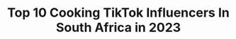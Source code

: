 ---
title: Top 10 Cooking TikTok Influencers In South Africa in 2023
description: >-
  Find top cooking TikTok influencers in South Africa in 2023. Most popular hashtags: #fyp #tiktoksa #foryoupage #foryou.
platform: TikTok
hits: 10
text_top: See the best TikTok influencers on inBeat.
text_bottom: Our platform holds 10 TikTok influencers like this in South Africa for you to work with.
profiles:
  - username: "itzcands"
    fullname: >-
      Candice ;)
    bio: >-
      idk anymore
    location: "South Africa"
    followers: 173700
    engagement: 2209
    commentsToLikes: 0.030822
    id: ck978grmd7wvg0j78yyqurpn3
    verified: true
    hashtags: "#tiktoksa, #greenscreen, #fy, #fyp"
  - username: "curlykenter"
    fullname: >-
      CurlyKenter
    bio: >-
      🇿🇦 A lisping homosapien
    location: "South Africa"
    followers: 19900
    engagement: 1326
    commentsToLikes: 0.063900
    id: ck9f3ncsvilwr0j782q1bxihg
    verified: true
    hashtags: "#tiktoksouthafrica, #trending, #transitioner, #kikxsquadtakeover"
  - username: "mattalexander_"
    fullname: >-
      Matt Alexander 
    bio: >-
      🇺🇸 I am real Matt 🇿🇦 I dream of world domination. DM me
    location: "South Africa"
    followers: 1200000
    engagement: 2936
    commentsToLikes: 0.008685
    id: ckacrfamk55pf0i78xfes3drb
    verified: false
    hashtags: "#wtf, #wtffacts, #unthink, #funny"
  - username: "life_with_lerato"
    fullname: >-
      Life_with_Lerato
    bio: >-
      Easy recipes. Vlogs 🇿🇦 YouTube/IG: wholesome_lerato leratompha@gmail.co.za
    location: "South Africa"
    followers: 71700
    engagement: 1081
    commentsToLikes: 0.014893
    id: ckav9fwxigs230j23nwshz012
    verified: false
    hashtags: "#tiktoksa, #foodtiktok, #tiktokfood, #southafrica"
  - username: "raydawg11"
    fullname: >-
      Rynhardt Schoeman
    bio: >-
      GOAL 10K FOLLOWERS 😱 ADD ME ON INSTA🔝
    location: "South Africa"
    followers: 4217
    engagement: 715
    commentsToLikes: 0.045439
    id: ckafu35938l130i78kt1oz2rs
    verified: false
    hashtags: "#tiktok, #afrikaans, #dance, #tiktoksouthafrica"
  - username: "karl_kugelmann"
    fullname: >-
      Karl_Kugelmann_
    bio: >-
      IG / @karl_kugelmann 🇿🇦 Bookings: info@fanjam.co.za Cameo videos below! ⬇️
    location: "South Africa"
    followers: 5400000
    engagement: 1091
    commentsToLikes: 0.013208
    id: ck7zoi3aek8qu0j786nfp8je8
    verified: true
    hashtags: "#duet, #duetthis, #blueforpaige"
  - username: "doyouknowkg"
    fullname: >-
      Kaegen Kaegie Grobbelaar
    bio: >-
      @do_you_know_kg PayPal and bookings: beyou.kg@gmail.com
    location: "South Africa"
    followers: 157300
    engagement: 627
    commentsToLikes: 0.026224
    id: ckdtlfecszkx60j23xoiqtgqu
    verified: false
    hashtags: "#dancer, #letsdance, #freestyle, #amapiano"
  - username: "nix951"
    fullname: >-
      Nix
    bio: >-
      Hi there. I see you looking. you can hit the follow button🥰🥰🥰 Please❤❤❤
    location: "South Africa"
    followers: 2335
    engagement: 1405
    commentsToLikes: 0.039439
    id: ck8oxl8vw31mh0j78w0g4dbfp
    verified: false
    hashtags: "#trending, #southafricatiktok, #viral, #foryou"
  - username: "mlindothevocalist1"
    fullname: >-
      @MlindoTheVocalist
    bio: >-
      South African Vocalist, for bookings: 📧: bookings@blaqboymusic.com
    location: "South Africa"
    followers: 31400
    engagement: 1053
    commentsToLikes: 0.024225
    id: ckbbmmktnaqwc0j232ptvipfz
    verified: false
    hashtags: "#emakhaya, #boopboopboop, #fyp, #foryoupage"
  - username: "brentlindeque"
    fullname: >-
      Brent Lindeque
    bio: >-
      Good Things Guy | Radio Host | Presenter | Journo | Top SA Blogger | #LoveSA
    location: "South Africa"
    followers: 8289
    engagement: 711
    commentsToLikes: 0.060808
    id: ckc326mtbsfjw0j23e90kbz78
    verified: false
    hashtags: "#foryou, #funny, #foryoupage, #xyzbca"
---